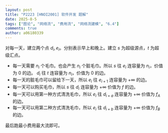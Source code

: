 ```yaml
---
layout: post
title: "P2223 [HNOI2001] 软件开发 题解"
date: 2025-8-5
tags: ["图论", "网络流", "费用流", "网络流建模", "6.4"]
comments: true
author: a06180339
---
```


对每一天，建立两个点 $d_i, e_i$。分别表示早上和晚上。建立 $s$ 为超级源点，$t$ 为超级汇点。
- 每一天需要 $n_i$ 个毛巾。也会产生 $n_i$ 个脏毛巾。所以 $s$ 往 $e_i$ 连容量为 $n_i$，价值为 0 的边。 $d_i$ 往 $t$ 连容量为 $n_i$，价值为 0 的边。
- 每一天的脏毛巾可以留给下一天，所以 $e_i$ 往 $e_{i+1}$ 连容量为 $+\infty$ 的边。
- 每一天可以购买毛巾，所以 $s$ 往 $d_i$ 连容量为 $+\infty$ 价值为 $f$ 的边。
- 每一天可以用第一种方式清洗毛巾，所以 $e_i$ 往 $d_{i+a}$ 连容量为 $+\infty$ 价值为 $f_A$ 的边。
- 每一天可以用第二种方式清洗毛巾，所以 $e_i$ 往 $d_{i+b}$ 连容量为 $+\infty$ 价值为 $f_B$ 的边。

最后跑最小费用最大流即可。
